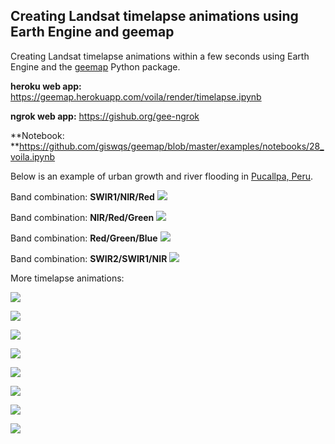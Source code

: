 ## Creating Landsat timelapse animations using Earth Engine and geemap

Creating Landsat timelapse animations within a few seconds using Earth Engine and the [geemap](https://giswqs.github.io/geemap/) Python package.

**heroku web app:** https://geemap.herokuapp.com/voila/render/timelapse.ipynb

**ngrok web app:** https://gishub.org/gee-ngrok

**Notebook: **https://github.com/giswqs/geemap/blob/master/examples/notebooks/28_voila.ipynb


Below is an example of urban growth and river flooding in  [Pucallpa, Peru](https://goo.gl/maps/QMkksTWPG4WJZ6V28).

Band combination: **SWIR1/NIR/Red**
![](https://i.imgur.com/lOd1pOk.gif)

Band combination: **NIR/Red/Green**
![](https://i.imgur.com/FspQufJ.gif)

Band combination: **Red/Green/Blue**
![](https://i.imgur.com/Rg44bYx.gif)

Band combination: **SWIR2/SWIR1/NIR**
![](https://i.imgur.com/PS17dag.gif)

More timelapse animations:

![](https://i.imgur.com/WXkDKnL.gif)

![](https://i.imgur.com/kDaREin.gif)

![](https://i.imgur.com/qIC4ycI.gif)

![](https://i.imgur.com/D6BKxak.gif)

![](https://i.imgur.com/aKUzbrG.gif)

![](https://i.imgur.com/VWKWpBI.gif)

![](https://i.imgur.com/sMiQ0rf.gif)

![](https://i.imgur.com/zbsWL0K.gif)